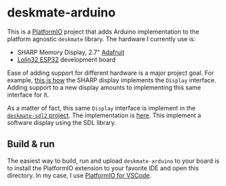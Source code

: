 # deskmate-arduino
This is a [PlatformIO](https://platformio.org/) project that adds Arduino implementation to the platform agnostic `deskmate` library. The hardware I currently use is:
* SHARP Memory Display, 2.7" [Adafruit](https://www.adafruit.com/product/4694)
* [Lolin32 ESP32](https://docs.platformio.org/en/latest/boards/espressif32/lolin32.html) development board

Ease of adding support for different hardware is a major project goal. For example, [this is how](lib/deskmate/arduino/gfx/sharp_mem_display.h) the SHARP display implements the `Display` interface. Adding support to a new display amounts to implementing this same interface for it.

As a matter of fact, this same `Display` interface is implement in the [`deskmate-sdl2` project](../sdl2). The implementation is [here](../sdl2/lib/deskmate/sdl2/gfx/display.h). This implement a software display using the SDL library.

## Build & run
The easiest way to build, run and upload `deskmate-arduino` to your board is to install the PlatformIO extension to your favorite IDE and open this directory. In my case, I use [PlatformIO for VSCode](https://platformio.org/install/ide?install=vscode).
